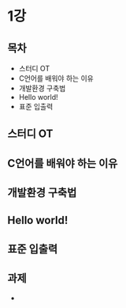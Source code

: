 # 1강

## 목차
- 스터디 OT
- C언어를 배워야 하는 이유
- 개발환경 구축법
- Hello world!
- 표준 입출력

## 스터디 OT

## C언어를 배워야 하는 이유

## 개발환경 구축법 

## Hello world!

## 표준 입출력

## 과제
- 